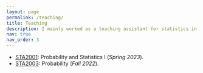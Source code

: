 ```yaml
---
layout: page
permalink: /teaching/
title: Teaching
description: I mainly worked as a teaching assistant for statistics in my first year of Ph.D. career.
nav: true
nav_order: 3
---
```


- [STA2001](https://www.cuhk.edu.cn/en/course/8104): Probability and Statistics I (*Spring 2023*).
- [STA2003](https://www.cuhk.edu.cn/en/course/8733): Probability (*Fall 2022*).

